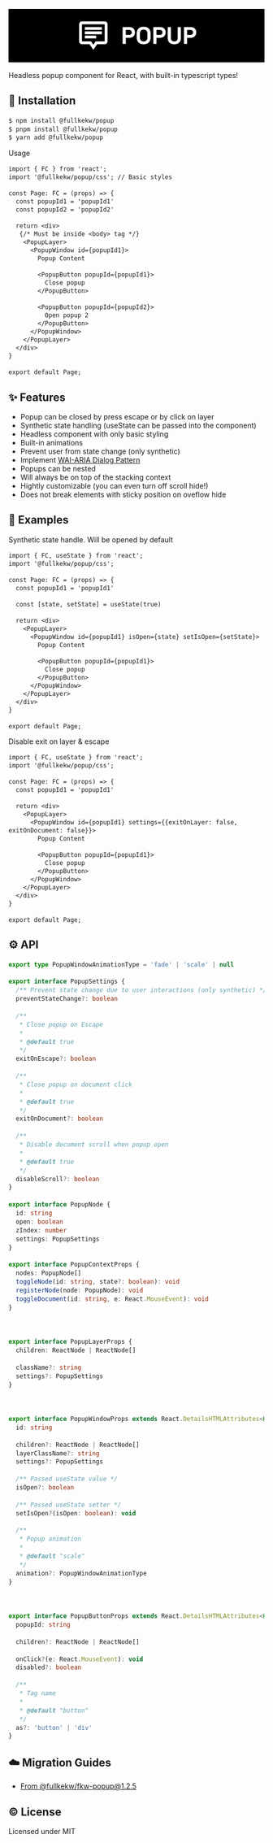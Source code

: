 ![cover](https://raw.githubusercontent.com/fullkekw/popup/main/cover.png)

Headless popup component for React, with built-in typescript types! 

## 🎉 Installation
```bash
$ npm install @fullkekw/popup
$ pnpm install @fullkekw/popup
$ yarn add @fullkekw/popup
```

Usage
```tsx
import { FC } from 'react';
import '@fullkekw/popup/css'; // Basic styles

const Page: FC = (props) => {
  const popupId1 = 'popupId1'
  const popupId2 = 'popupId2'

  return <div>
   {/* Must be inside <body> tag */}
    <PopupLayer>
      <PopupWindow id={popupId1}>
        Popup Content

        <PopupButton popupId={popupId1}>
          Close popup
        </PopupButton>

        <PopupButton popupId={popupId2}>
          Open popup 2
        </PopupButton>
      </PopupWindow>
    </PopupLayer>
  </div>
}

export default Page;
```

## ✨ Features
- Popup can be closed by press escape or by click on layer
- Synthetic state handling (useState can be passed into the component)
- Headless component with only basic styling
- Built-in animations
- Prevent user from state change (only synthetic)
- Implement [WAI-ARIA Dialog Pattern](https://www.w3.org/WAI/ARIA/apg/patterns/dialog-modal/)
- Popups can be nested
- Will always be on top of the stacking context
- Hightly customizable (you can even turn off scroll hide!)
- Does not break elements with sticky position on oveflow hide

## 👀 Examples
Synthetic state handle. Will be opened by default
```tsx
import { FC, useState } from 'react';
import '@fullkekw/popup/css';

const Page: FC = (props) => {
  const popupId1 = 'popupId1'

  const [state, setState] = useState(true)

  return <div>
    <PopupLayer>
      <PopupWindow id={popupId1} isOpen={state} setIsOpen={setState}>
        Popup Content

        <PopupButton popupId={popupId1}>
          Close popup
        </PopupButton>
      </PopupWindow>
    </PopupLayer>
  </div>
}

export default Page;
```

Disable exit on layer & escape
```tsx
import { FC, useState } from 'react';
import '@fullkekw/popup/css';

const Page: FC = (props) => {
  const popupId1 = 'popupId1'

  return <div>
    <PopupLayer>
      <PopupWindow id={popupId1} settings={{exitOnLayer: false, exitOnDocument: false}}>
        Popup Content

        <PopupButton popupId={popupId1}>
          Close popup
        </PopupButton>
      </PopupWindow>
    </PopupLayer>
  </div>
}

export default Page;
```

## ⚙️ API
```ts
export type PopupWindowAnimationType = 'fade' | 'scale' | null

export interface PopupSettings {
  /** Prevent state change due to user interactions (only synthetic) */
  preventStateChange?: boolean

  /** 
   * Close popup on Escape
   * 
   * @default true
   */
  exitOnEscape?: boolean

  /** 
   * Close popup on document click
   * 
   * @default true
   */
  exitOnDocument?: boolean

  /** 
   * Disable document scroll when popup open
   * 
   * @default true
   */
  disableScroll?: boolean
}

export interface PopupNode {
  id: string
  open: boolean
  zIndex: number
  settings: PopupSettings
}

export interface PopupContextProps {
  nodes: PopupNode[]
  toggleNode(id: string, state?: boolean): void
  registerNode(node: PopupNode): void
  toggleDocument(id: string, e: React.MouseEvent): void
}



export interface PopupLayerProps {
  children: ReactNode | ReactNode[]

  className?: string
  settings?: PopupSettings
}



export interface PopupWindowProps extends React.DetailsHTMLAttributes<HTMLDivElement> {
  id: string

  children?: ReactNode | ReactNode[]
  layerClassName?: string
  settings?: PopupSettings

  /** Passed useState value */
  isOpen?: boolean

  /** Passed useState setter */
  setIsOpen?(isOpen: boolean): void

  /** 
   * Popup animation
   * 
   * @default "scale"
   */
  animation?: PopupWindowAnimationType
}



export interface PopupButtonProps extends React.DetailsHTMLAttributes<HTMLElement> {
  popupId: string

  children?: ReactNode | ReactNode[]

  onClick?(e: React.MouseEvent): void
  disabled?: boolean

  /** 
   * Tag name
   * 
   * @default "button"
   */
  as?: 'button' | 'div'
}
```

## ☁️ Migration Guides
- [From @fullkekw/fkw-popup@1.2.5](./docs/migration.md#fullkekwfkw-popup125)

## ©️ License
Licensed under MIT